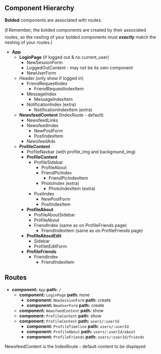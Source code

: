## Component Hierarchy

**Bolded** components are associated with routes.

(:exclamation: Remember, the bolded components are created by their
associated routes, so the nesting of your bolded components must
_**exactly**_ match the nesting of your routes.)

* **App**
  * **LoginPage** (if logged out & no current_user)
    * NewSessionForm
    * LoggedOutContent - may not be its own component
    * NewUserForm
  * Header (only show if logged in)
    * FriendRequestIndex
      * FriendRequestIndexItem
    * MessageIndex
      * MessageIndexItem
    * NotificationIndex (extra)
      * NotificationIndexItem (extra)
  * **NewsfeedContent** (IndexRoute - default)
    * NewsfeedLinks
    * NewsfeedIndex
      * NewPostForm
      * PostIndexItem
    * NewsfeedAds
  * **ProfileContent**
    * ProfileNavbar (with profile_img and background_img)
    * **ProfileContent**
      * ProfileSidebar
        * ProfileAbout
        * FriendPicIndex
          * FriendPicIndexItem
        * PhotoIndex (extra)
          * PhotoIndexItem (extra)
      * PostIndex
        * NewPostForm
        * PostIndexItem
    * **ProfileAbout**
      * ProfileAboutSidebar
      * ProfileAbout
      * FriendIndex (same as on ProfileFriends page)
        * FriendIndexItem (same as on ProfileFriends page)
    * **ProfileAboutEdit**
      * Sidebar
      * ProfiletEditForm
    * **ProfileFriends**
      * FriendIndex
        * FriendIndexItem



## Routes

* **component:** `App` **path:** `/`
  * **component:** `LoginPage` **path:** none
    * **component:** `NewSessionForm` **path:** create
    * **component:** `NewUserForm` **path:** create
  * **component:** `NewsfeedContent` **path:** show
  * **component:** `ProfileContent` **path:** show
  * **component:** `ProfileContent` **path:** `users/:userId`
    * **component:** `ProfileTimeline` **path:** `users/:userId`
    * **component:** `ProfileAbout` **path:** `users/:userId/about`
    * **component:** `ProfileFriends` **path:** `users/:userId/friends`

NewsfeedContent is the IndexRoute - default content to be displayed
